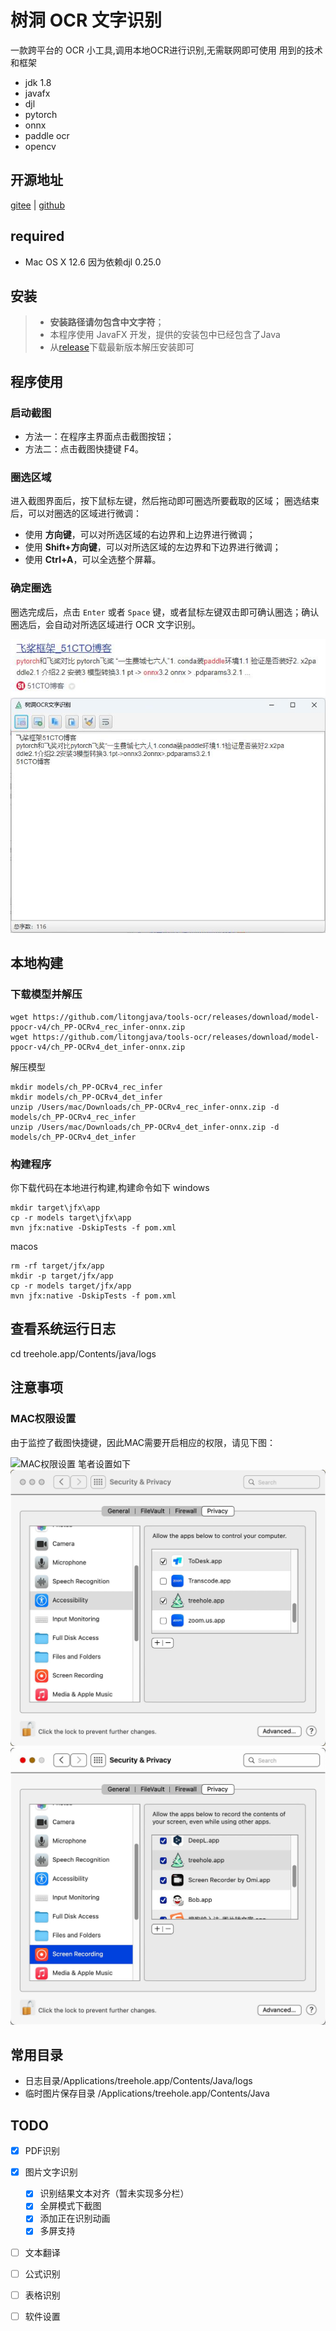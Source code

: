 # 树洞 OCR 文字识别
一款跨平台的 OCR 小工具,调用本地OCR进行识别,无需联网即可使用
用到的技术和框架
- jdk 1.8
- javafx
- djl
- pytorch
- onnx
- paddle ocr
- opencv

## 开源地址
[gitee](https://gitee.com/ppnt/tools-ocr) | [github](https://github.com/litongjava/tools-ocr)

## required
- Mac OS X 12.6 因为依赖djl 0.25.0
## 安装
> - **安装路径请勿包含中文字符**；
> - 本程序使用 JavaFX 开发，提供的安装包中已经包含了Java
> - 从[release](https://github.com/litongjava/tools-ocr/releases/)下载最新版本解压安装即可


## 程序使用
### 启动截图
- 方法一：在程序主界面点击截图按钮；
- 方法二：点击截图快捷键 F4。

### 圈选区域
进入截图界面后，按下鼠标左键，然后拖动即可圈选所要截取的区域；
圈选结束后，可以对圈选的区域进行微调：
- 使用 **方向键**，可以对所选区域的右边界和上边界进行微调；
- 使用 **Shift+方向键**，可以对所选区域的左边界和下边界进行微调；
- 使用 **Ctrl+A**，可以全选整个屏幕。

### 确定圈选
圈选完成后，点击 `Enter` 或者 `Space` 键，或者鼠标左键双击即可确认圈选；确认圈选后，会自动对所选区域进行 OCR 文字识别。

![](readme_files/3.jpg)
![](readme_files/4.jpg)

## 本地构建
### 下载模型并解压
```
wget https://github.com/litongjava/tools-ocr/releases/download/model-ppocr-v4/ch_PP-OCRv4_rec_infer-onnx.zip
wget https://github.com/litongjava/tools-ocr/releases/download/model-ppocr-v4/ch_PP-OCRv4_det_infer-onnx.zip
```
解压模型
```
mkdir models/ch_PP-OCRv4_rec_infer
mkdir models/ch_PP-OCRv4_det_infer
unzip /Users/mac/Downloads/ch_PP-OCRv4_rec_infer-onnx.zip -d models/ch_PP-OCRv4_rec_infer
unzip /Users/mac/Downloads/ch_PP-OCRv4_det_infer-onnx.zip -d models/ch_PP-OCRv4_det_infer
```

### 构建程序
你下载代码在本地进行构建,构建命令如下
windows
```
mkdir target\jfx\app
cp -r models target\jfx\app
mvn jfx:native -DskipTests -f pom.xml
```

macos
```shell script
rm -rf target/jfx/app
mkdir -p target/jfx/app
cp -r models target/jfx/app
mvn jfx:native -DskipTests -f pom.xml
```

## 查看系统运行日志
cd treehole.app/Contents/java/logs
## 注意事项
### MAC权限设置
由于监控了截图快捷键，因此MAC需要开启相应的权限，请见下图：

![MAC权限设置](http://img.ifish.fun/Fo31NZQIhPNF6m7gOorRGDuKvaZ_)
笔者设置如下
![1](readme_files/1.jpg)
![2](readme_files/2.jpg)

## 常用目录
- 日志目录/Applications/treehole.app/Contents/Java/logs
- 临时图片保存目录 /Applications/treehole.app/Contents/Java
## TODO
- [x] PDF识别
- [x] 图片文字识别
  - [x] 识别结果文本对齐（暂未实现多分栏）
  - [x] 全屏模式下截图
  - [x] 添加正在识别动画
  - [x] 多屏支持
- [ ] 文本翻译
- [ ] 公式识别
- [ ] 表格识别
- [ ] 软件设置

